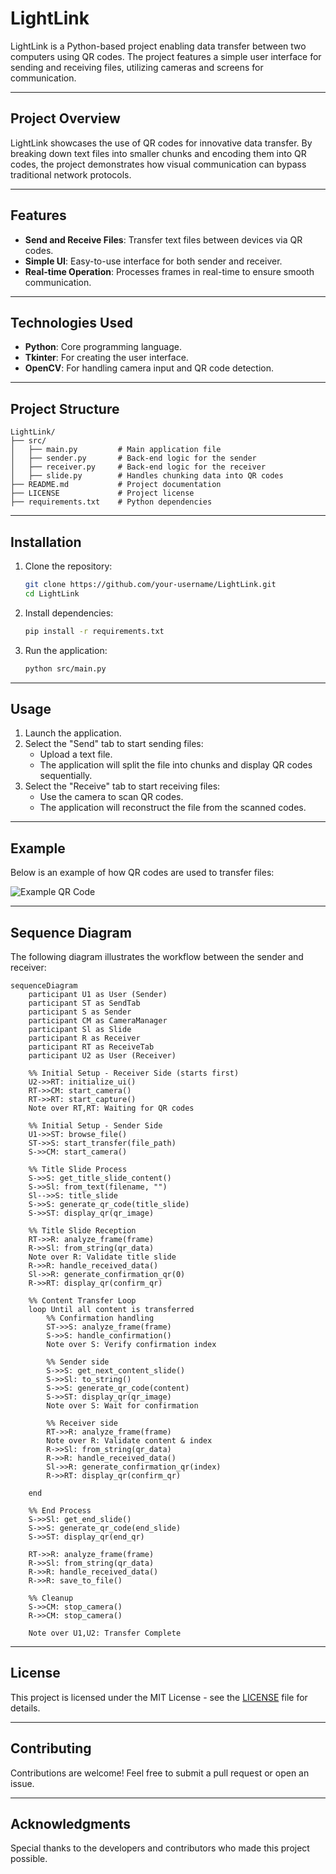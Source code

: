 # LightLink

LightLink is a Python-based project enabling data transfer between two computers using QR codes. The project features a simple user interface for sending and receiving files, utilizing cameras and screens for communication.

---

## **Project Overview**
LightLink showcases the use of QR codes for innovative data transfer. By breaking down text files into smaller chunks and encoding them into QR codes, the project demonstrates how visual communication can bypass traditional network protocols.

---

## **Features**
- **Send and Receive Files**: Transfer text files between devices via QR codes.
- **Simple UI**: Easy-to-use interface for both sender and receiver.
- **Real-time Operation**: Processes frames in real-time to ensure smooth communication.

---

## **Technologies Used**
- **Python**: Core programming language.
- **Tkinter**: For creating the user interface.
- **OpenCV**: For handling camera input and QR code detection.

---

## **Project Structure**
```
LightLink/
├── src/
│   ├── main.py         # Main application file
│   ├── sender.py       # Back-end logic for the sender
│   ├── receiver.py     # Back-end logic for the receiver
│   ├── slide.py        # Handles chunking data into QR codes
├── README.md           # Project documentation
├── LICENSE             # Project license
├── requirements.txt    # Python dependencies
```

---

## **Installation**
1. Clone the repository:
   ```bash
   git clone https://github.com/your-username/LightLink.git
   cd LightLink
   ```
2. Install dependencies:
   ```bash
   pip install -r requirements.txt
   ```
3. Run the application:
   ```bash
   python src/main.py
   ```

---

## **Usage**
1. Launch the application.
2. Select the "Send" tab to start sending files:
   - Upload a text file.
   - The application will split the file into chunks and display QR codes sequentially.
3. Select the "Receive" tab to start receiving files:
   - Use the camera to scan QR codes.
   - The application will reconstruct the file from the scanned codes.

---

## **Example**
Below is an example of how QR codes are used to transfer files:

![Example QR Code](assets/qr_example1.png)

---

## **Sequence Diagram**
The following diagram illustrates the workflow between the sender and receiver:

```mermaid
sequenceDiagram
    participant U1 as User (Sender)
    participant ST as SendTab
    participant S as Sender
    participant CM as CameraManager
    participant Sl as Slide
    participant R as Receiver
    participant RT as ReceiveTab
    participant U2 as User (Receiver)
    
    %% Initial Setup - Receiver Side (starts first)
    U2->>RT: initialize_ui()
    RT->>CM: start_camera()
    RT->>RT: start_capture()
    Note over RT,RT: Waiting for QR codes
    
    %% Initial Setup - Sender Side
    U1->>ST: browse_file()
    ST->>S: start_transfer(file_path)
    S->>CM: start_camera()
    
    %% Title Slide Process
    S->>S: get_title_slide_content()
    S->>Sl: from_text(filename, "")
    Sl-->>S: title_slide
    S->>S: generate_qr_code(title_slide)
    S->>ST: display_qr(qr_image)
    
    %% Title Slide Reception
    RT->>R: analyze_frame(frame)
    R->>Sl: from_string(qr_data)
    Note over R: Validate title slide
    R->>R: handle_received_data()
    Sl->>R: generate_confirmation_qr(0)
    R->>RT: display_qr(confirm_qr)
    
    %% Content Transfer Loop
    loop Until all content is transferred
        %% Confirmation handling
        ST->>S: analyze_frame(frame)
        S->>S: handle_confirmation()
        Note over S: Verify confirmation index

        %% Sender side
        S->>S: get_next_content_slide()
        S->>Sl: to_string()
        S->>S: generate_qr_code(content)
        S->>ST: display_qr(qr_image)
        Note over S: Wait for confirmation
        
        %% Receiver side
        RT->>R: analyze_frame(frame)
        Note over R: Validate content & index
        R->>Sl: from_string(qr_data)
        R->>R: handle_received_data()
        Sl->>R: generate_confirmation_qr(index)
        R->>RT: display_qr(confirm_qr)
        
    end
    
    %% End Process
    S->>Sl: get_end_slide()
    S->>S: generate_qr_code(end_slide)
    S->>ST: display_qr(end_qr)
    
    RT->>R: analyze_frame(frame)
    R->>Sl: from_string(qr_data)
    R->>R: handle_received_data()
    R->>R: save_to_file()
    
    %% Cleanup
    S->>CM: stop_camera()
    R->>CM: stop_camera()
    
    Note over U1,U2: Transfer Complete
```
---

## **License**
This project is licensed under the MIT License - see the [LICENSE](LICENSE) file for details.

---

## **Contributing**
Contributions are welcome! Feel free to submit a pull request or open an issue.

---

## **Acknowledgments**
Special thanks to the developers and contributors who made this project possible.
